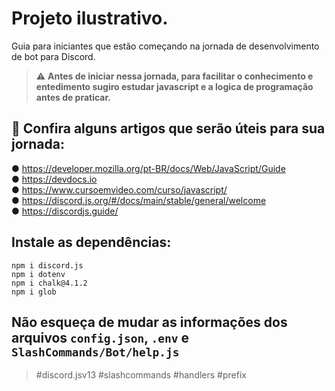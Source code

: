 # Projeto ilustrativo.
Guia para iniciantes que estão começando na jornada de desenvolvimento de bot para Discord.

> :warning: **Antes de iniciar nessa jornada, para facilitar o conhecimento e entedimento sugiro estudar javascript e a logica de programação antes de praticar.**

## 📄 Confira alguns artigos que serão úteis para sua jornada:
● https://developer.mozilla.org/pt-BR/docs/Web/JavaScript/Guide<br>
● https://devdocs.io<br>
● https://www.cursoemvideo.com/curso/javascript/<br>
● https://discord.js.org/#/docs/main/stable/general/welcome<br>
● https://discordjs.guide/

## Instale as dependências:
```
npm i discord.js
npm i dotenv
npm i chalk@4.1.2
npm i glob
```
## Não esqueça de mudar as informações dos arquivos `config.json`, `.env` e `SlashCommands/Bot/help.js`

> #discord.jsv13 #slashcommands #handlers #prefix

